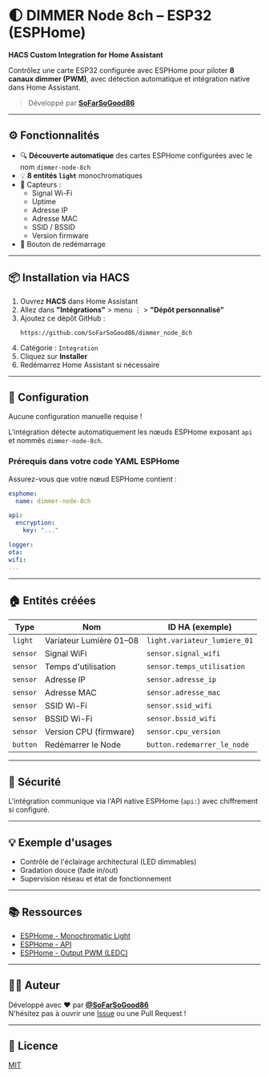 # 🌓 DIMMER Node 8ch – ESP32 (ESPHome)
**HACS Custom Integration for Home Assistant**

Contrôlez une carte ESP32 configurée avec ESPHome pour piloter **8 canaux dimmer (PWM)**, avec détection automatique et intégration native dans Home Assistant.

> Développé par **[SoFarSoGood86](https://github.com/SoFarSoGood86)**

---

## ⚙️ Fonctionnalités

- 🔍 **Découverte automatique** des cartes ESPHome configurées avec le nom `dimmer-node-8ch`
- 💡 **8 entités `light`** monochromatiques
- 📶 Capteurs :
  - Signal Wi-Fi
  - Uptime
  - Adresse IP
  - Adresse MAC
  - SSID / BSSID
  - Version firmware
- 🔁 Bouton de redémarrage

---

## 📦 Installation via HACS

1. Ouvrez **HACS** dans Home Assistant
2. Allez dans **"Intégrations"** > menu ⋮ > **"Dépôt personnalisé"**
3. Ajoutez ce dépôt GitHub :
   ```
   https://github.com/SoFarSoGood86/dimmer_node_8ch
   ```
4. Catégorie : `Integration`
5. Cliquez sur **Installer**
6. Redémarrez Home Assistant si nécessaire

---

## 🧠 Configuration

Aucune configuration manuelle requise !

L'intégration détecte automatiquement les nœuds ESPHome exposant `api` et nommés `dimmer-node-8ch`.

### Prérequis dans votre code YAML ESPHome

Assurez-vous que votre nœud ESPHome contient :
```yaml
esphome:
  name: dimmer-node-8ch

api:
  encryption:
    key: "..."

logger:
ota:
wifi:
...
```

---

## 🏠 Entités créées

| Type       | Nom                       | ID HA (exemple)           |
|------------|---------------------------|---------------------------|
| `light`    | Variateur Lumière 01–08   | `light.variateur_lumiere_01` |
| `sensor`   | Signal WiFi               | `sensor.signal_wifi`      |
| `sensor`   | Temps d'utilisation       | `sensor.temps_utilisation`|
| `sensor`   | Adresse IP                | `sensor.adresse_ip`       |
| `sensor`   | Adresse MAC               | `sensor.adresse_mac`      |
| `sensor`   | SSID Wi-Fi                | `sensor.ssid_wifi`        |
| `sensor`   | BSSID Wi-Fi               | `sensor.bssid_wifi`       |
| `sensor`   | Version CPU (firmware)    | `sensor.cpu_version`      |
| `button`   | Redémarrer le Node        | `button.redemarrer_le_node`|

---

## 🔐 Sécurité

L'intégration communique via l'API native ESPHome (`api:`) avec chiffrement si configuré.

---

## 💡 Exemple d'usages

- Contrôle de l'éclairage architectural (LED dimmables)
- Gradation douce (fade in/out)
- Supervision réseau et état de fonctionnement

---

## 📚 Ressources

- [ESPHome - Monochromatic Light](https://esphome.io/components/light/monochromatic.html)
- [ESPHome - API](https://esphome.io/components/api.html)
- [ESPHome - Output PWM (LEDC)](https://esphome.io/components/output/ledc.html)

---

## 🧑‍💻 Auteur

Développé avec ❤️ par **[@SoFarSoGood86](https://github.com/SoFarSoGood86)**  
N'hésitez pas à ouvrir une [Issue](https://github.com/SoFarSoGood86/dimmer_node_8ch/issues) ou une Pull Request !

---

## 📜 Licence

[MIT](LICENSE)
